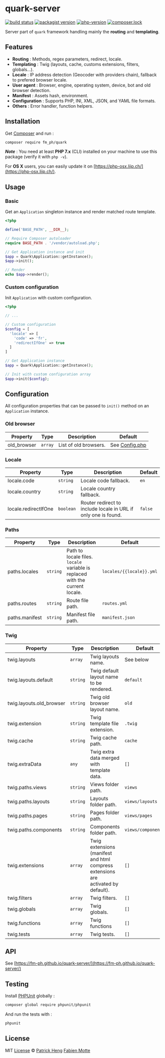 # quark-server

[![build status][travis-image]][travis-url]
[![packagist version][packagist-image]][packagist-url]
[![php-version][php-version-image]][php-version-url]
[![composer.lock][composer-lock-image]][packagist-url]

Server part of `quark` framework handling mainly the __routing__ and __templating__. 

## Features

- __Routing__ : Methods, regex parameters, redirect, locale.
- __Templating__ : Twig (layouts, cache, customs extensions, filters, globals...).
- __Locale__ : IP address detection (Geocoder with providers chain), fallback to prefered browser locale.
- __User agent__ : Browser, engine, operating system, device, bot and old browser detection.
- __Manifest__ : Assets hash, environment.
- __Configuration__ : Supports PHP, INI, XML, JSON, and YAML file formats.
- __Others__ : Error handler, function helpers.

## Installation

Get [Composer](https://getcomposer.org/download/) and run :

```sh
composer require fm_ph/quark
```

___Note___ : You need at least __PHP 7.x__ (CLI) installed on your machine to use this package (verify it with `php -v`).

For __OS X__ users, you can easily update it on [https://php-osx.liip.ch/](https://php-osx.liip.ch/).

## Usage

### Basic

Get an `Application` singleton instance and render matched route template.

```php
<?php

define('BASE_PATH', __DIR__);

// Require Composer autoloader
require BASE_PATH . '/vendor/autoload.php';

// Get Application instance and init
$app = Quark\Application::getInstance();
$app->init();

// Render
echo $app->render();
```

### Custom configuration

Init `Application` with custom configuration.

```php
<?php

// ...

// Custom configuration
$config = [
  'locale' => [
    'code' => 'fr',
    'redirectIfOne' => true
  ]
]

// Get Application instance
$app = Quark\Application::getInstance();

// Init with custom configuration array
$app->init($config);
```

## Configuration

All configuration properties that can be passed to `init()` method on an `Application` instance.

### Old browser

| Property              | Type      | Description                                                    | Default                          |
| --------------------- | --------- | -------------------------------------------------------------- | -------------------------------- |
| old_browser           | `array`   | List of old browsers.                                          | See [Config.php](src/Config.php) |

### Locale

| Property              | Type      | Description                                                    | Default     |
| --------------------- | --------- | -------------------------------------------------------------- | ----------- |
| locale.code           | `string`  | Locale code fallback.                                          | `en`        |
| locale.country        | `string`  | Locale country fallback.                                       |             |
| locale.redirectIfOne  | `boolean` | Router redirect to include locale in URL if only one is found. | `false`     |

### Paths

| Property              | Type     | Description                                                                  | Default                  |
| --------------------- | -------- | ---------------------------------------------------------------------------- | ------------------------ |
| paths.locales         | `string` | Path to locale files. `locale` variable is replaced with the current locale. | `locales/{{locale}}.yml` |
| paths.routes          | `string` | Route file path.                                                             | `routes.yml`             |
| paths.manifest        | `string` | Manifest file path.                                                          | `manifest.json`          |

### Twig

| Property                 | Type      | Description                                                                       | Default            |
| ------------------------ | --------- | --------------------------------------------------------------------------------- | ------------------ |
| twig.layouts             | `array`   | Twig layouts name.                                                                | See below          |
| twig.layouts.default     | `string`  | Twig default layout name to be rendered.                                          | `default`          |
| twig.layouts.old_browser | `string`  | Twig old browser layout name.                                                     | `old`              |
| twig.extension           | `string`  | Twig template file extension.                                                     | `.twig`            |
| twig.cache               | `string`  | Twig cache path.                                                                  | `cache`            |
| twig.extraData           | `any`     | Twig extra data merged with template data.                                        | `[]`               |
| twig.paths.views         | `string`  | Views folder path.                                                                | `views`            |
| twig.paths.layouts       | `string`  | Layouts folder path.                                                              | `views/layouts`    |
| twig.paths.pages         | `string`  | Pages folder path.                                                                | `views/pages`      |
| twig.paths.components    | `string`  | Components folder path.                                                           | `views/components` |
| twig.extensions          | `array`   | Twig extensions (manifest and html compress extensions are activated by default). | `[]`               |
| twig.filters             | `array`   | Twig filters.                                                                     | `[]`               |
| twig.globals             | `array`   | Twig globals.                                                                     | `[]`               |
| twig.functions           | `array`   | Twig functions                                                                    | `[]`               |
| twig.tests               | `array`   | Twig tests.                                                                       | `[]`               |

## API

See [https://fm-ph.github.io/quark-server/](https://fm-ph.github.io/quark-server/)

## Testing

Install [PHPUnit](https://phpunit.de/) globally :

```sh
composer global require phpunit/phpunit
```

And run the tests with :

```sh
phpunit
```

## License

MIT [License](LICENSE.md) © [Patrick Heng](http://hengpatrick.fr/) [Fabien Motte](http://fabienmotte.com/) 

[travis-image]: https://img.shields.io/travis/fm-ph/quark-server/master.svg?style=flat-square
[travis-url]: http://travis-ci.org/fm-ph/quark-server
[packagist-image]: https://img.shields.io/packagist/v/fm_ph/quark.svg?style=flat-square
[packagist-url]: https://packagist.org/packages/fm_ph/quark
[php-version-image]: https://img.shields.io/badge/php-%3E%3D%207.0-8892BF.svg?style=flat-square
[php-version-url]: https://php.net
[composer-lock-image]: https://img.shields.io/badge/.lock-commited-e10079.svg?style=flat-square
